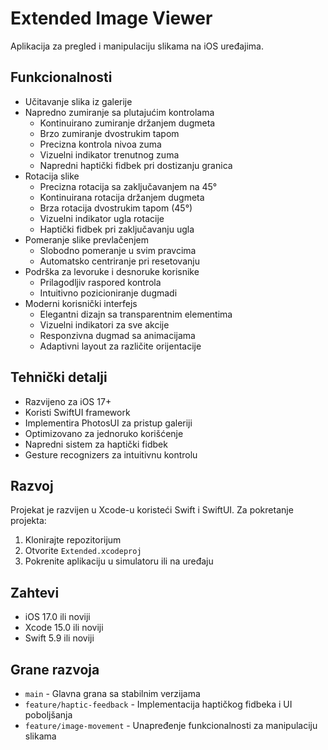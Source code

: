 # Extended Image Viewer

Aplikacija za pregled i manipulaciju slikama na iOS uređajima.

## Funkcionalnosti

- Učitavanje slika iz galerije
- Napredno zumiranje sa plutajućim kontrolama
  - Kontinuirano zumiranje držanjem dugmeta
  - Brzo zumiranje dvostrukim tapom
  - Precizna kontrola nivoa zuma
  - Vizuelni indikator trenutnog zuma
  - Napredni haptički fidbek pri dostizanju granica
- Rotacija slike
  - Precizna rotacija sa zaključavanjem na 45°
  - Kontinuirana rotacija držanjem dugmeta
  - Brza rotacija dvostrukim tapom (45°)
  - Vizuelni indikator ugla rotacije
  - Haptički fidbek pri zaključavanju ugla
- Pomeranje slike prevlačenjem
  - Slobodno pomeranje u svim pravcima
  - Automatsko centriranje pri resetovanju
- Podrška za levoruke i desnoruke korisnike
  - Prilagodljiv raspored kontrola
  - Intuitivno pozicioniranje dugmadi
- Moderni korisnički interfejs
  - Elegantni dizajn sa transparentnim elementima
  - Vizuelni indikatori za sve akcije
  - Responzivna dugmad sa animacijama
  - Adaptivni layout za različite orijentacije

## Tehnički detalji

- Razvijeno za iOS 17+
- Koristi SwiftUI framework
- Implementira PhotosUI za pristup galeriji
- Optimizovano za jednoruko korišćenje
- Napredni sistem za haptički fidbek
- Gesture recognizers za intuitivnu kontrolu

## Razvoj

Projekat je razvijen u Xcode-u koristeći Swift i SwiftUI. Za pokretanje projekta:

1. Klonirajte repozitorijum
2. Otvorite `Extended.xcodeproj`
3. Pokrenite aplikaciju u simulatoru ili na uređaju

## Zahtevi

- iOS 17.0 ili noviji
- Xcode 15.0 ili noviji
- Swift 5.9 ili noviji

## Grane razvoja

- `main` - Glavna grana sa stabilnim verzijama
- `feature/haptic-feedback` - Implementacija haptičkog fidbeka i UI poboljšanja
- `feature/image-movement` - Unapređenje funkcionalnosti za manipulaciju slikama 